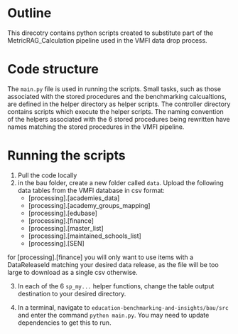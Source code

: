 # Outline

This direcotry contains python scripts created to substitute part of the MetricRAG_Calculation pipeline used in the VMFI data drop process. 

# Code structure

The `main.py` file is used in running the scripts. Small tasks, such as those associated with the stored procedures and the benchmarking calcualtions, are defined in the helper directory as helper scripts. The controller directory contains scripts which execute the helper scripts. The naming convention of the helpers associated with the 6 stored procedures being rewritten have names matching the stored procedures in the VMFI pipeline.

# Running the scripts
1. Pull the code locally
2. in the bau folder, create a new folder called `data`. Upload the following data tables from the VMFI database in csv format:
    - [processing].[academies_data]
    - [processing].[academy_groups_mapping]
    - [processing].[edubase]
    - [processing].[finance] 
    - [processing].[master_list]
    - [processing].[maintained_schools_list]
    - [processing].[SEN]

for [processing].[finance] you will only want to use items with a DataReleaseId matching your desired data release, as the file will be too large to download as a single csv otherwise.

3. In each of the 6 `sp_my...` helper functions, change the table output destination to your desired directory.

4. In a terminal, navigate to `education-benchmarking-and-insights/bau/src` and enter the command `python main.py`. You may need to update dependencies to get this to run.




    